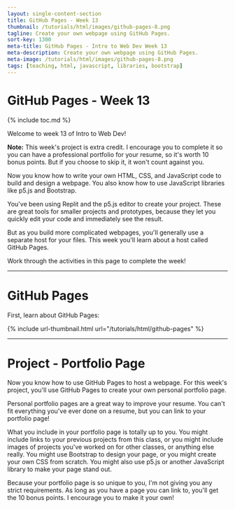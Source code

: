 ```yaml
---
layout: single-content-section
title: GitHub Pages - Week 13
thumbnail: /tutorials/html/images/github-pages-8.png
tagline: Create your own webpage using GitHub Pages.
sort-key: 1300
meta-title: GitHub Pages - Intro to Web Dev Week 13
meta-description: Create your own webpage using GitHub Pages.
meta-image: /tutorials/html/images/github-pages-8.png
tags: [teaching, html, javascript, libraries, bootstrap]
---
```


# GitHub Pages - Week 13

{% include toc.md %}

Welcome to week 13 of Intro to Web Dev!

**Note:** This week's project is extra credit. I encourage you to complete it so you can have a professional portfolio for your resume, so it's worth 10 bonus points. But if you choose to skip it, it won't count against you.

Now you know how to write your own HTML, CSS, and JavaScript code to build and design a webpage. You also know how to use JavaScript libraries like p5.js and Bootstrap.

You've been using Replit and the p5.js editor to create your project. These are great tools for smaller projects and prototypes, because they let you quickly edit your code and immediately see the result.

But as you build more complicated webpages, you'll generally use a separate host for your files. This week you'll learn about a host called GitHub Pages.

Work through the activities in this page to complete the week!

---

# GitHub Pages

First, learn about GitHub Pages:

{% include url-thumbnail.html url="/tutorials/html/github-pages" %}

---

# Project - Portfolio Page

Now you know how to use GitHub Pages to host a webpage. For this week's project, you'll use GitHub Pages to create your own personal portfolio page.

Personal portfolio pages are a great way to improve your resume. You can't fit everything you've ever done on a resume, but you can link to your portfolio page!

What you include in your portfolio page is totally up to you. You might include links to your previous projects from this class, or you might include images of projects you've worked on for other classes, or anything else really. You might use Bootstrap to design your page, or you might create your own CSS from scratch. You might also use p5.js or another JavaScript library to make your page stand out.

Because your portfolio page is so unique to you, I'm not giving you any strict requirements. As long as you have a page you can link to, you'll get the 10 bonus points. I encourage you to make it your own!
